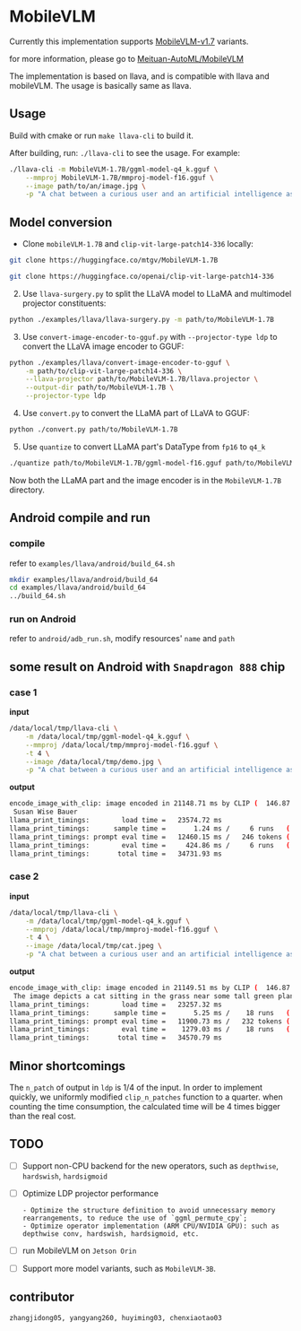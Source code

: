 # MobileVLM

Currently this implementation supports [MobileVLM-v1.7](https://huggingface.co/mtgv/MobileVLM-1.7B) variants.

for more information, please go to [Meituan-AutoML/MobileVLM](https://github.com/Meituan-AutoML/MobileVLM)

The implementation is based on llava, and is compatible with llava and mobileVLM. The usage is basically same as llava.

## Usage
Build with cmake or run `make llava-cli` to build it.

After building, run: `./llava-cli` to see the usage. For example:

```sh
./llava-cli -m MobileVLM-1.7B/ggml-model-q4_k.gguf \
    --mmproj MobileVLM-1.7B/mmproj-model-f16.gguf \
    --image path/to/an/image.jpg \
    -p "A chat between a curious user and an artificial intelligence assistant. The assistant gives helpful, detailed, and polite answers to the user's questions. USER: <image>\nWho is the author of this book? Answer the question using a single word or phrase. ASSISTANT:"
```

## Model conversion

- Clone `mobileVLM-1.7B` and `clip-vit-large-patch14-336` locally:

```sh
git clone https://huggingface.co/mtgv/MobileVLM-1.7B

git clone https://huggingface.co/openai/clip-vit-large-patch14-336
```

2. Use `llava-surgery.py` to split the LLaVA model to LLaMA and multimodel projector constituents:

```sh
python ./examples/llava/llava-surgery.py -m path/to/MobileVLM-1.7B
```

3. Use `convert-image-encoder-to-gguf.py` with `--projector-type ldp` to convert the LLaVA image encoder to GGUF:

```sh
python ./examples/llava/convert-image-encoder-to-gguf \
    -m path/to/clip-vit-large-patch14-336 \
    --llava-projector path/to/MobileVLM-1.7B/llava.projector \
    --output-dir path/to/MobileVLM-1.7B \
    --projector-type ldp
```

4. Use `convert.py` to convert the LLaMA part of LLaVA to GGUF:

```sh
python ./convert.py path/to/MobileVLM-1.7B
```

5. Use `quantize` to convert LLaMA part's DataType from `fp16` to `q4_k`
```sh
./quantize path/to/MobileVLM-1.7B/ggml-model-f16.gguf path/to/MobileVLM-1.7B/ggml-model-q4_k.gguf q4_k_s
```

Now both the LLaMA part and the image encoder is in the `MobileVLM-1.7B` directory.

## Android compile and run
### compile
refer to `examples/llava/android/build_64.sh`
```sh
mkdir examples/llava/android/build_64
cd examples/llava/android/build_64
../build_64.sh
```
### run on Android
refer to `android/adb_run.sh`, modify resources' `name` and `path`

## some result on Android with `Snapdragon 888` chip
### case 1
**input**
```sh
/data/local/tmp/llava-cli \
    -m /data/local/tmp/ggml-model-q4_k.gguf \
    --mmproj /data/local/tmp/mmproj-model-f16.gguf \
    -t 4 \
    --image /data/local/tmp/demo.jpg \
    -p "A chat between a curious user and an artificial intelligence assistant. The assistant gives helpful, detailed, and polite answers to the user's questions. USER: <image>\nWho is the author of this book? \nAnswer the question using a single word or phrase. ASSISTANT:"
```
**output**
```sh
encode_image_with_clip: image encoded in 21148.71 ms by CLIP (  146.87 ms per image patch)
 Susan Wise Bauer
llama_print_timings:        load time =   23574.72 ms
llama_print_timings:      sample time =       1.24 ms /     6 runs   (    0.21 ms per token,  4850.44 tokens per second)
llama_print_timings: prompt eval time =   12460.15 ms /   246 tokens (   50.65 ms per token,    19.74 tokens per second)
llama_print_timings:        eval time =     424.86 ms /     6 runs   (   70.81 ms per token,    14.12 tokens per second)
llama_print_timings:       total time =   34731.93 ms
```
### case 2
**input**
```sh
/data/local/tmp/llava-cli \
    -m /data/local/tmp/ggml-model-q4_k.gguf \
    --mmproj /data/local/tmp/mmproj-model-f16.gguf \
    -t 4 \
    --image /data/local/tmp/cat.jpeg \
    -p "A chat between a curious user and an artificial intelligence assistant. The assistant gives helpful, detailed, and polite answers to the user's questions. USER: <image>\nWhat is in the image? ASSISTANT:"
```

**output**
```sh
encode_image_with_clip: image encoded in 21149.51 ms by CLIP (  146.87 ms per image patch)
 The image depicts a cat sitting in the grass near some tall green plants.
llama_print_timings:        load time =   23257.32 ms
llama_print_timings:      sample time =       5.25 ms /    18 runs   (    0.29 ms per token,  3430.53 tokens per second)
llama_print_timings: prompt eval time =   11900.73 ms /   232 tokens (   51.30 ms per token,    19.49 tokens per second)
llama_print_timings:        eval time =    1279.03 ms /    18 runs   (   71.06 ms per token,    14.07 tokens per second)
llama_print_timings:       total time =   34570.79 ms
```

## Minor shortcomings
The `n_patch` of output in `ldp` is 1/4 of the input. In order to implement quickly, we uniformly modified `clip_n_patches` function to a quarter. when counting the time consumption, the calculated time will be 4 times bigger than the real cost.

## TODO

- [ ] Support non-CPU backend for the new operators, such as `depthwise`, `hardswish`, `hardsigmoid`
- [ ] Optimize LDP projector performance

      - Optimize the structure definition to avoid unnecessary memory rearrangements, to reduce the use of `ggml_permute_cpy`;
      - Optimize operator implementation (ARM CPU/NVIDIA GPU): such as depthwise conv, hardswish, hardsigmoid, etc.
- [ ] run MobileVLM on `Jetson Orin`
- [ ] Support more model variants, such as `MobileVLM-3B`.


## contributor
```sh
zhangjidong05, yangyang260, huyiming03, chenxiaotao03
```